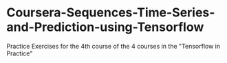 # Coursera-Sequences-Time-Series-and-Prediction-using-Tensorflow
Practice Exercises for the 4th course of the 4 courses in the "Tensorflow in Practice"

